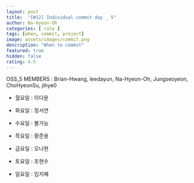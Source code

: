 ```yaml
---	
layout: post	
title:  "[W12] Individual commit day _ 5"	
author: Na-Hyeon-Oh
categories: [ role ]	
tags: [when, commit, project]
image: assets/images/commit.png
description: "When to commit"	
featured: true	
hidden: false	
rating: 4.5
---	
```


OSS_5 MEMBERS : Brian-Hwang, leedayun, Na-Hyeon-Oh, Jungseoyeon, ChoHyeonSu, jihye0


- 월요일 : 이다윤

- 화요일 : 정서연

- 수요일 : 불가능

- 목요일 : 황준용

- 금요일 : 오나현

- 토요일 : 조현수

- 일요일 : 임지혜

